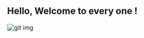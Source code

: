 ## Hello, Welcome to every one !
![git img](https://www.google.com/imgres?q=github&imgurl=https%3A%2F%2Ffoundations.projectpythia.org%2F_images%2FGitHub-logo.png&imgrefurl=https%3A%2F%2Ffoundations.projectpythia.org%2Ffoundations%2Fgithub%2Fwhat-is-github.html&docid=OcYRdSEZbChkgM&tbnid=ECqRgpVdvbaoQM&vet=12ahUKEwjrnuH3g96JAxXcXmwGHQqTHFcQM3oECB0QAA..i&w=3840&h=2160&hcb=2&ved=2ahUKEwjrnuH3g96JAxXcXmwGHQqTHFcQM3oECB0QAA)
